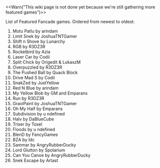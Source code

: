 <<Warn("This wiki page is not done yet because we're still gathering more featured games")>>

List of Featured Fancade games. Ordered from newest to oldest:

1. Motu Patlu by arindam
2. Limit Snek by JoshuaTNTGamer
3. Shift n Shove by Lunarchy
4. RGB by R3DZ3R
5. Rocketbird by Azia
6. Laser Car by Codii
7. Split Chick by Origedit & LukaszM
8. Overpuzzled by R3DZ3R
9. The Pushed Ball by Quack Block
10. Drive Mad S by Codii
11. SnakZed by JustYellow
12. Red N Blue by arindam
13. My Yellow Blob by GM and Emparans
14. Run by R3DZ3R
15. GraviPaint by JoshuaTNTGamer
16. Oh My Half by Emparans
17. Subdivision by u ndefined
18. Halv by DaBlueCube
19. Triser by Toxel
20. Floods by u ndefined
21. BlenD by FancyGames
22. BZA by ldc
23. Sammar by AngryRubberDucky
24. Lord Glutton by Spolarium
25. Can You Canoe by AngryRubberDucky
26. Snek Escape by Artast